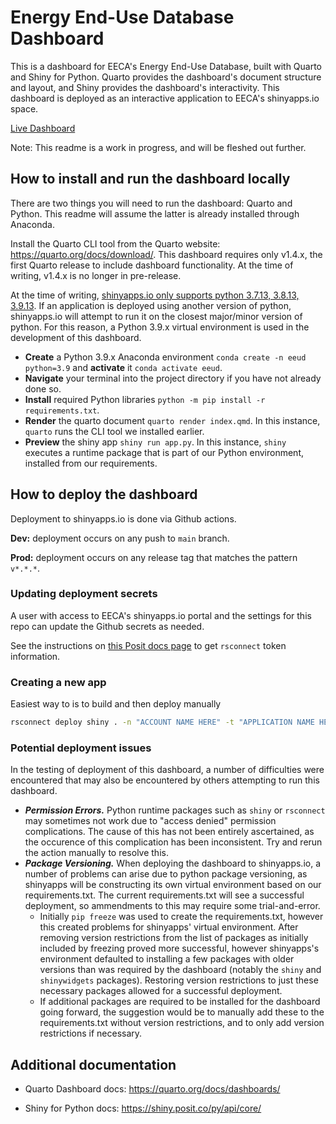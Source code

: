 # Energy End-Use Database Dashboard

This is a dashboard for EECA's Energy End-Use Database, built with Quarto and Shiny for Python. Quarto provides the dashboard's document structure and layout, and Shiny provides the dashboard's interactivity. This dashboard is deployed as an interactive application to EECA's shinyapps.io space.

[Live Dashboard](https://eeca-nz.shinyapps.io/eeud_dashboard_quarto/)

Note: This readme is a work in progress, and will be fleshed out further.

## How to install and run the dashboard locally

There are two things you will need to run the dashboard: Quarto and Python. This readme will assume the latter is already installed through Anaconda.

Install the Quarto CLI tool from the Quarto website: https://quarto.org/docs/download/. This dashboard requires only v1.4.x, the first Quarto release to include dashboard functionality. At the time of writing, v1.4.x is no longer in pre-release.

At the time of writing, [shinyapps.io only supports python 3.7.13, 3.8.13, 3.9.13](https://docs.posit.co/shinyapps.io/getting-started.html#deploying-applications-1). If an application is deployed using another version of python, shinyapps.io will attempt to run it on the closest major/minor version of python. For this reason, a Python 3.9.x virtual environment is used in the development of this dashboard.

-  **Create** a Python 3.9.x Anaconda environment `conda create -n eeud python=3.9` and **activate** it `conda activate eeud`.
-  **Navigate** your terminal into the project directory if you have not already done so.
-  **Install** required Python libraries `python -m pip install -r requirements.txt`.
-  **Render** the quarto document `quarto render index.qmd`. In this instance, `quarto` runs the CLI tool we installed earlier.
-  **Preview** the shiny app `shiny run app.py`. In this instance, `shiny` executes a runtime package that is part of our Python environment, installed from our requirements.

## How to deploy the dashboard

Deployment to shinyapps.io is done via Github actions.

**Dev:** deployment occurs on any push to `main` branch.

**Prod:** deployment occurs on any release tag that matches the pattern `v*.*.*`.

### Updating deployment secrets

A user with access to EECA's shinyapps.io portal and the settings for this repo can update the Github secrets as needed.

See the instructions on [this Posit docs page](https://docs.posit.co/shinyapps.io/getting-started.html#deploying-applications-1) to get `rsconnect` token information.

### Creating a new app

Easiest way to is to build and then deploy manually

```bash
rsconnect deploy shiny . -n "ACCOUNT NAME HERE" -t "APPLICATION NAME HERE" -N
```

### Potential deployment issues

In the testing of deployment of this dashboard, a number of difficulties were encountered that may also be encountered by others attempting to run this dashboard.

-  **_Permission Errors._** Python runtime packages such as `shiny` or `rsconnect` may sometimes not work due to "access denied" permission complications. The cause of this has not been entirely ascertained, as the occurence of this complication has been inconsistent. Try and rerun the action manually to resolve this.
-  **_Package Versioning._** When deploying the dashboard to shinyapps.io, a number of problems can arise due to python package versioning, as shinyapps will be constructing its own virtual environment based on our requirements.txt. The current requirements.txt will see a successful deployment, so ammendments to this may require some trial-and-error.
   -  Initially `pip freeze` was used to create the requirements.txt, however this created problems for shinyapps' virtual environment. After removing version restrictions from the list of packages as initially included by freezing proved more successful, however shinyapps's environment defaulted to installing a few packages with older versions than was required by the dashboard (notably the `shiny` and `shinywidgets` packages). Restoring version restrictions to just these necessary packages allowed for a successful deployment.
   -  If additional packages are required to be installed for the dashboard going forward, the suggestion would be to manually add these to the requirements.txt without version restrictions, and to only add version restrictions if necessary.

## Additional documentation

-  Quarto Dashboard docs: https://quarto.org/docs/dashboards/

-  Shiny for Python docs: https://shiny.posit.co/py/api/core/
